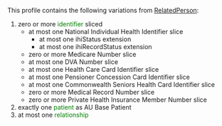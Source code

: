 This profile contains the following variations from [RelatedPerson](http://hl7.org/fhir/STU3/RelatedPerson):

1. zero or more <span style='color:green'>identifier</span>  sliced
   * at most one National Individual Health Identifier slice
      * at most one ihiStatus extension
      * at most one ihiRecordStatus extension
   * zero or more Medicare Number slice
   * at most one DVA Number slice
   * at most one Health Care Card Identifier slice
   * at most one Pensioner Concession Card Identifier slice
   * at most one Commonwealth Seniors Health Card Identifier slice
   * zero or more Medical Record Number slice
   * zero or more Private Health Insurance Member Number slice
1. exactly one <span style='color:green'>patient</span> as AU Base Patient
1. at most one <span style='color:green'>relationship</span> 
